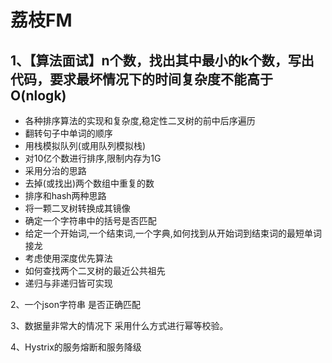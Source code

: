 # 荔枝FM

## 1、【算法面试】n个数，找出其中最小的k个数，写出代码，要求最坏情况下的时间复杂度不能高于O(nlogk)



- 各种排序算法的实现和复杂度,稳定性二叉树的前中后序遍历
- 翻转句子中单词的顺序
- 用栈模拟队列(或用队列模拟栈)
- 对10亿个数进行排序,限制内存为1G
- 采用分治的思路
- 去掉(或找出)两个数组中重复的数
- 排序和hash两种思路
- 将一颗二叉树转换成其镜像
- 确定一个字符串中的括号是否匹配
- 给定一个开始词,一个结束词,一个字典,如何找到从开始词到结束词的最短单词接龙
- 考虑使用深度优先算法
- 如何查找两个二叉树的最近公共祖先
- 递归与非递归皆可实现

2、一个json字符串  是否正确匹配

3、数据量非常大的情况下   采用什么方式进行幂等校验。

4、Hystrix的服务熔断和服务降级


    